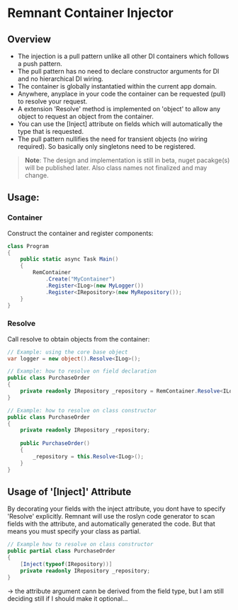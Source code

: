 # Remnant Container Injector

## Overview

- The injection is a pull pattern unlike all other DI containers which follows a push pattern.
- The pull pattern has no need to declare constructor arguments for DI and no hierarchical DI wiring.
- The container is globally instantatied within the current app domain.
- Anywhere, anyplace in your code the container can be requested (pull) to resolve your request.
- A extension 'Resolve' method is implemented on 'object' to allow any object to request an object from the container. 
- You can use the [Inject] attribute on fields which will automatically the type that is requested.
- The pull pattern nullifies the need for transient objects (no wiring required). So basically only singletons need to be registered.

> **Note**: The design and implementation is still in beta, nuget pacakge(s) will be published later.
> Also class names not finalized and may change.

## Usage:

### Container

Construct the container and register components:

```csharp
class Program
{
    public static async Task Main()
    {
        RemContainer
            .Create("MyContainer")
            .Register<ILog>(new MyLogger())
            .Register<IRepository>(new MyRepository());
    }
}
```

### Resolve

Call resolve to obtain objects from the container:

```csharp
// Example: using the core base object
var logger = new object().Resolve<ILog>();
```


```csharp
// Example: how to resolve on field declaration
public class PurchaseOrder
{
    private readonly IRepository _repository = RemContainer.Resolve<ILog>();
}
```

```csharp
// Example: how to resolve on class constructor
public class PurchaseOrder
{
    private readonly IRepository _repository;
    
    public PurchaseOrder()
    {
        _repository = this.Resolve<ILog>();
    }
}
```

## Usage of '[Inject]' Attribute

By decorating your fields with the inject attribute, you dont have to specify 'Resolve' explicitly.
Remnant will use the roslyn code generator to scan fields with the attribute, and automatically generated the code.
But that means you must specify your class as partial.


```csharp
// Example how to resolve on class constructor
public partial class PurchaseOrder
{
    [Inject(typeof(IRepository))]
    private readonly IRepository _repository;
}
```

-> the attribute argument cann be derived from the field type, but I am still deciding still if I should make it optional...

